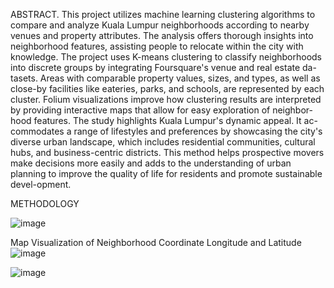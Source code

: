 ABSTRACT. This project utilizes machine learning clustering algorithms to compare and analyze Kuala Lumpur neighborhoods according to nearby venues and property attributes. 
The analysis offers thorough insights into neighborhood features, assisting people to relocate within the city with knowledge. 
The project uses K-means clustering to classify neighborhoods into discrete groups by integrating Foursquare's venue and real estate da-tasets.
Areas with comparable property values, sizes, and types, as well as close-by facilities like eateries, parks, and schools, are represented by each cluster. 
Folium visualizations improve how clustering results are interpreted by providing interactive maps that allow for easy exploration of neighbor-hood features. 
The study highlights Kuala Lumpur's dynamic appeal.
It ac-commodates a range of lifestyles and preferences by showcasing the city's diverse urban landscape, which includes residential communities, cultural hubs, and business-centric districts. 
This method helps prospective movers make decisions more easily and adds to the understanding of urban planning to improve the quality of life for residents and promote sustainable devel-opment.

METHODOLOGY

![image](https://github.com/user-attachments/assets/7712db7f-eca7-4a0a-88f7-89332d538e53)


Map Visualization of Neighborhood Coordinate Longitude and Latitude![image](https://github.com/user-attachments/assets/78391e6f-8b6b-4b9d-89b5-455f89a21b99)

![image](https://github.com/user-attachments/assets/baae8935-fe51-467b-af96-9e26a620928b)

